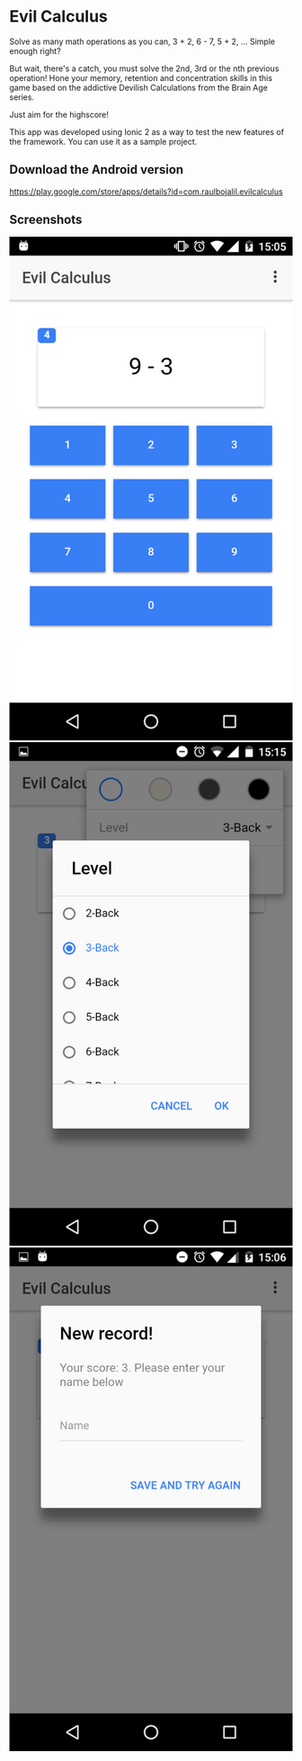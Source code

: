 # Evil Calculus

Solve as many math operations as you can, 3 + 2, 6 - 7, 5 + 2, ... Simple enough right?

But wait, there's a catch, you must solve the 2nd, 3rd or the nth previous operation! Hone your memory, retention and concentration skills in this game based on the addictive Devilish Calculations from the Brain Age series. 

Just aim for the highscore!

This app was developed using Ionic 2 as a way to test the new features of the framework. You can use it as a sample project.

## Download the Android version

https://play.google.com/store/apps/details?id=com.raulbojalil.evilcalculus

## Screenshots

![evilcalculus](https://github.com/raulbojalil/evilcalculus/blob/master/screenshot1.png?raw=true "screenshot")
![evilcalculus](https://github.com/raulbojalil/evilcalculus/blob/master/screenshot2.png?raw=true "screenshot")
![evilcalculus](https://github.com/raulbojalil/evilcalculus/blob/master/screenshot3.png?raw=true "screenshot")
